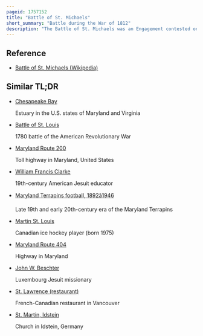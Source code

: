```yaml
---
pageid: 1757152
title: "Battle of St. Michaels"
short_summary: "Battle during the War of 1812"
description: "The Battle of St. Michaels was an Engagement contested on August 10, 1813, during the War of 1812. British soldiers attacked the American militia at St. Michaels, Maryland, which is located on Maryland's Eastern Shore with Access to Chesapeake Bay. The small Town was on the main Shipping Route to important Cities such as Baltimore and Washington Dc at that Time. C."
---
```


## Reference

- [Battle of St. Michaels (Wikipedia)](https://en.wikipedia.org/?curid=1757152)

## Similar TL;DR

- [Chesapeake Bay](/tldr/en/chesapeake-bay)

  Estuary in the U.S. states of Maryland and Virginia

- [Battle of St. Louis](/tldr/en/battle-of-st-louis)

  1780 battle of the American Revolutionary War

- [Maryland Route 200](/tldr/en/maryland-route-200)

  Toll highway in Maryland, United States

- [William Francis Clarke](/tldr/en/william-francis-clarke)

  19th-century American Jesuit educator

- [Maryland Terrapins football, 1892â1946](/tldr/en/maryland-terrapins-football-18921946)

  Late 19th and early 20th-century era of the Maryland Terrapins

- [Martin St. Louis](/tldr/en/martin-st-louis)

  Canadian ice hockey player (born 1975)

- [Maryland Route 404](/tldr/en/maryland-route-404)

  Highway in Maryland

- [John W. Beschter](/tldr/en/john-w-beschter)

  Luxembourg Jesuit missionary

- [St. Lawrence (restaurant)](/tldr/en/st-lawrence-restaurant)

  French-Canadian restaurant in Vancouver

- [St. Martin, Idstein](/tldr/en/st-martin-idstein)

  Church in Idstein, Germany
